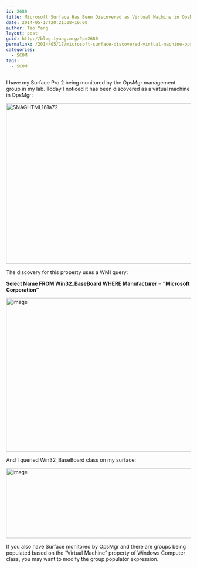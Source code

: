 ```yaml
---
id: 2680
title: Microsoft Surface Has Been Discovered as Virtual Machine in OpsMgr
date: 2014-05-17T20:21:08+10:00
author: Tao Yang
layout: post
guid: http://blog.tyang.org/?p=2680
permalink: /2014/05/17/microsoft-surface-discovered-virtual-machine-opsmgr/
categories:
  - SCOM
tags:
  - SCOM
---
```

I have my Surface Pro 2 being monitored by the OpsMgr management group in my lab. Today I noticed it has been discovered as a virtual machine in OpsMgr:

<a href="http://blog.tyang.org/wp-content/uploads/2014/05/SNAGHTML161a72.png"><img style="display: inline; border: 0px;" title="SNAGHTML161a72" src="http://blog.tyang.org/wp-content/uploads/2014/05/SNAGHTML161a72_thumb.png" alt="SNAGHTML161a72" width="580" height="438" border="0" /></a>

The discovery for this property uses a WMI query:

<strong>Select Name FROM Win32_BaseBoard WHERE Manufacturer = “Microsoft Corporation”</strong>

<a href="http://blog.tyang.org/wp-content/uploads/2014/05/image7.png"><img style="display: inline; border: 0px;" title="image" src="http://blog.tyang.org/wp-content/uploads/2014/05/image_thumb7.png" alt="image" width="510" height="419" border="0" /></a>

And I queried Win32_BaseBoard class on my surface:

<a href="http://blog.tyang.org/wp-content/uploads/2014/05/image8.png"><img style="display: inline; border: 0px;" title="image" src="http://blog.tyang.org/wp-content/uploads/2014/05/image_thumb8.png" alt="image" width="538" height="191" border="0" /></a>

If you also have Surface monitored by OpsMgr and there are groups being populated based on the “Virtual Machine” property of Windows Computer class, you may want to modify the group populator expression.